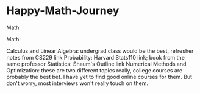 # Happy-Math-Journey
Math

Math:

Calculus and Linear Algebra: undergrad class would be the best, refresher notes from CS229 link
Probability: Harvard Stats110 link; book from the same professor
Statistics: Shaum's Outline link
Numerical Methods and Optimization: these are two different topics really, college courses are probably the best bet. I have yet to find good online courses for them. But don't worry, most interviews won't really touch on them.
